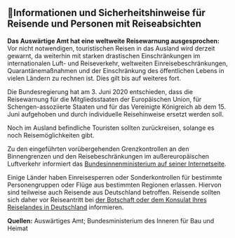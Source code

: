 ## 🧳Informationen und Sicherheitshinweise für Reisende und Personen mit Reiseabsichten

**Das Auswärtige Amt hat eine weltweite Reisewarnung ausgesprochen:** Vor nicht notwendigen, touristischen Reisen in das Ausland wird derzeit gewarnt, da weiterhin mit starken  drastischen Einschränkungen im internationalen Luft- und Reiseverkehr, weltweiten Einreisebeschränkungen, Quarantänemaßnahmen und der Einschränkung des öffentlichen Lebens in vielen Ländern zu rechnen ist. Dies gilt bis auf weiteres fort.

Die Bundesregierung hat am 3. Juni 2020 entschieden, dass die Reisewarnung für die Mitgliedsstaaten der Europäischen Union, für Schengen-assoziierte Staaten und für das Vereinigte Königreich ab dem 15. Juni aufgehoben und durch individuelle Reisehinweise ersetzt werden soll.

Noch im Ausland befindliche Touristen sollten zurückreisen, solange es noch Reisemöglichkeiten gibt.

Zu den eingeführten vorübergehenden Grenzkontrollen an den Binnengrenzen und den Reisebeschränkungen im außereuropäischen Luftverkehr informiert das [Bundesinnenministerium auf seiner Internetseite](https://www.bmi.bund.de/SharedDocs/faqs/DE/themen/bevoelkerungsschutz/coronavirus/coronavirus-faqs.html;jsessionid=634537140F1CDF62BD58179FA582A9B8.2_cid373#doc13738352bodyText4).

Einige Länder haben Einreisesperren oder Sonderkontrollen für bestimmte Personengruppen oder Flüge aus bestimmten Regionen erlassen. Hiervon sind teilweise auch Reisende aus Deutschland betroffen. Reisende sollten sich daher vor Reiseantritt bei [der Botschaft oder dem Konsulat Ihres Reiselandes in Deutschland](https://www.auswaertiges-amt.de/de/ReiseUndSicherheit/vertretungen-anderer-staaten) informieren.

**Quellen:** Auswärtiges Amt; Bundesministerium des Inneren für Bau und Heimat
